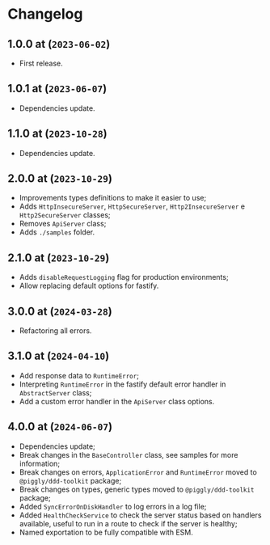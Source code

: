 # Changelog

## 1.0.0 at (`2023-06-02`)

* First release.

## 1.0.1 at (`2023-06-07`)

* Dependencies update.

## 1.1.0 at (`2023-10-28`)

* Dependencies update.

## 2.0.0 at (`2023-10-29`)

* Improvements types definitions to make it easier to use;
* Adds `HttpInsecureServer`, `HttpSecureServer`, `Http2InsecureServer` e `Http2SecureServer` classes;
* Removes `ApiServer` class;
* Adds `./samples` folder.

## 2.1.0 at (`2023-10-29`)

* Adds `disableRequestLogging` flag for production environments;
* Allow replacing default options for fastify.

## 3.0.0 at (`2024-03-28`)

* Refactoring all errors.

## 3.1.0 at (`2024-04-10`)

* Add response data to `RuntimeError`;
* Interpreting `RuntimeError` in the fastify default error handler in `AbstractServer` class;
* Add a custom error handler in the `ApiServer` class options.

## 4.0.0 at (`2024-06-07`)

* Dependencies update;
* Break changes in the `BaseController` class, see samples for more information;
* Break changes on errors, `ApplicationError` and `RuntimeError` moved to `@piggly/ddd-toolkit` package;
* Break changes on types, generic types moved to `@piggly/ddd-toolkit` package;
* Added `SyncErrorOnDiskHandler` to log errors in a log file;
* Added `HealthCheckService` to check the server status based on handlers available, useful to run in a route to check if the server is healthy;
* Named exportation to be fully compatible with ESM.
